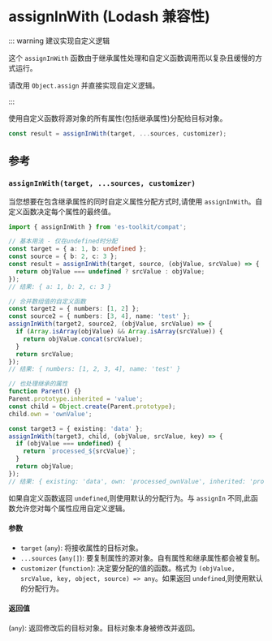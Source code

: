 # assignInWith (Lodash 兼容性)

::: warning 建议实现自定义逻辑

这个 `assignInWith` 函数由于继承属性处理和自定义函数调用而以复杂且缓慢的方式运行。

请改用 `Object.assign` 并直接实现自定义逻辑。

:::

使用自定义函数将源对象的所有属性(包括继承属性)分配给目标对象。

```typescript
const result = assignInWith(target, ...sources, customizer);
```

## 参考

### `assignInWith(target, ...sources, customizer)`

当您想要在包含继承属性的同时自定义属性分配方式时,请使用 `assignInWith`。自定义函数决定每个属性的最终值。

```typescript
import { assignInWith } from 'es-toolkit/compat';

// 基本用法 - 仅在undefined时分配
const target = { a: 1, b: undefined };
const source = { b: 2, c: 3 };
const result = assignInWith(target, source, (objValue, srcValue) => {
  return objValue === undefined ? srcValue : objValue;
});
// 结果: { a: 1, b: 2, c: 3 }

// 合并数组值的自定义函数
const target2 = { numbers: [1, 2] };
const source2 = { numbers: [3, 4], name: 'test' };
assignInWith(target2, source2, (objValue, srcValue) => {
  if (Array.isArray(objValue) && Array.isArray(srcValue)) {
    return objValue.concat(srcValue);
  }
  return srcValue;
});
// 结果: { numbers: [1, 2, 3, 4], name: 'test' }

// 也处理继承的属性
function Parent() {}
Parent.prototype.inherited = 'value';
const child = Object.create(Parent.prototype);
child.own = 'ownValue';

const target3 = { existing: 'data' };
assignInWith(target3, child, (objValue, srcValue, key) => {
  if (objValue === undefined) {
    return `processed_${srcValue}`;
  }
  return objValue;
});
// 结果: { existing: 'data', own: 'processed_ownValue', inherited: 'processed_value' }
```

如果自定义函数返回 `undefined`,则使用默认的分配行为。与 `assignIn` 不同,此函数允许您对每个属性应用自定义逻辑。

#### 参数

- `target` (`any`): 将接收属性的目标对象。
- `...sources` (`any[]`): 要复制属性的源对象。自有属性和继承属性都会被复制。
- `customizer` (`function`): 决定要分配的值的函数。格式为 `(objValue, srcValue, key, object, source) => any`。如果返回 `undefined`,则使用默认的分配行为。

#### 返回值

(`any`): 返回修改后的目标对象。目标对象本身被修改并返回。
